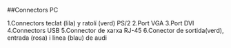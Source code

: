 ##Connectors PC

1.Connectors teclat (lila) y ratolí (verd) PS/2
2.Port VGA
3.Port DVI
4.Connectors USB
5.Connector de xarxa RJ-45
6.Conector de sortida(verd), entrada (rosa) i linea (blau) de audi
